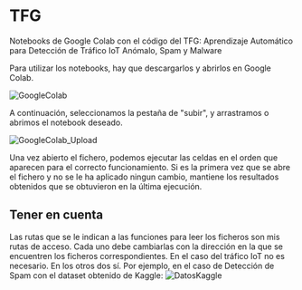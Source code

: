 # TFG
Notebooks de Google Colab con el código del TFG: Aprendizaje Automático para Detección de Tráfico IoT Anómalo, Spam y Malware

Para utilizar los notebooks, hay que descargarlos y abrirlos en Google Colab. 

![GoogleColab](images/GoogleColab)

A continuación, seleccionamos la pestaña de "subir", y arrastramos o abrimos el notebook deseado. 

![GoogleColab_Upload](images/GoogleColabUpload)

Una vez abierto el fichero, podemos ejecutar las celdas en el orden que aparecen para el correcto funcionamiento. Si es la primera vez que se abre el fichero y no se le ha aplicado ningun cambio, mantiene los resultados obtenidos que se obtuvieron en la última ejecución.

## Tener en cuenta
Las rutas que se le indican a las funciones para leer los ficheros son mis rutas de acceso. Cada uno debe cambiarlas con la dirección en la que se encuentren los ficheros correspondientes. En el caso del tráfico IoT no es necesario. En los otros dos sí. Por ejemplo, en el caso de Detección de Spam con el dataset obtenido de Kaggle:
![DatosKaggle]()
